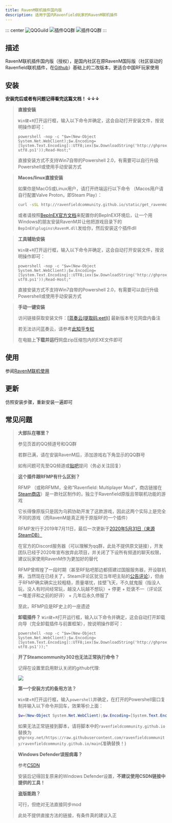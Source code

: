 ```yaml
---
title: RavenM联机插件国内版
description: 适用于国内Ravenfield玩家的RavenM联机插件
---
```


::: center
![QQGuild](https://img.shields.io/badge/QQ频道-9pmc179t29-blue?style=flat-square) ![插件QQ群](https://img.shields.io/badge/插件QQ群-710832844-blue?style=flat-square) ![插件QQ群](https://img.shields.io/badge/插件QQ群-677540488-blue?style=flat-square)
:::

## 描述

RavenM联机插件国内版（授权），是国内社区在原RavenM国际版（社区驱动的Ravenfield联机插件，在[Github](https://github.com/iliadsh/RavenM)）基础上的二改版本，更适合中国RF玩家使用

## 安装

**安装完后或者有问题记得看完这篇文档！ ↓↓↓**

> **直接安装**
>
> `Win键`+`R`打开运行框，输入以下命令并确定，这会自动打开安装文件，按说明操作即可：
> ```batch
> powershell -nop -c "$w=(New-Object System.Net.WebClient);$w.Encoding=[System.Text.Encoding]::UTF8;iex($w.DownloadString('http://ghproxy.net/https://raw.githubusercontent.com/ravenfieldcommunity/ravenfieldcommunity.github.io/main/static/get_ravenmcn_d-utf8.ps1'));Read-Host;"
> ```
>
> 直接安装方式不支持Win7自带的Powershell 2.0，有需要可以自行升级Powershell或使用手动安装方式

> **Macos/linux直接安装**
>
>如果你是MacOS或Linux用户，请打开终端运行以下命令 （Macos用户请自行配置Valve Proton，即Steam Play）：
> ```sh
> curl -sSL http://ravenfieldcommunity.github.io/static/get_ravenmcn_d-utf8.sh | bash
> ```
>
> 或者请按照[BepInEX官方文档](https://docs.bepinex.dev/articles/user_guide/installation/index.html?tabs=tabid-nix#installing-bepinex-1)来配置你的BepInEX环境后，让一个用Windows的朋友安装RavenM并让他把游戏目录下的`BepInEX\plugins\RavenM.dll`发给你，然后安装这个插件dll

> **工具辅助安装**
>
> `Win键`+`R`打开运行框，输入以下命令并确定，这会自动打开安装文件，按说明操作即可：
> ```batch
> powershell -nop -c "$w=(New-Object System.Net.WebClient);$w.Encoding=[System.Text.Encoding]::UTF8;iex($w.DownloadString('http://ghproxy.net/https://raw.githubusercontent.com/ravenfieldcommunity/ravenfieldcommunity.github.io/main/static/get_ravenmcn-utf8.ps1'));Read-Host;"
> ```
>
>直接安装方式不支持Win7自带的Powershell 2.0，有需要可以自行升级Powershell或使用手动安装方式

> **手动一键安装**
>
> 访问链接获取安装文件：[[蓝奏云(提取码:eetl)]](https://wwyl.lanzouj.com/b007slq59i)  最新版本号见网盘内备注
>
> 若无法访问蓝奏云，请参考[此知乎专栏](https://zhuanlan.zhihu.com/p/419457461)
>
> 在电脑上**下载并运行**网盘zip压缩包内的EXE文件即可

## 使用

参阅[RavenM联机使用](/cn/in-GAME/ravenm.md)

## 更新

仿照安装步骤，重新安装一遍即可

## 常见问题

> **大部队在哪里？**
>
> 参见页首的QQ频道号和QQ群
>
> 若群已满，请在安装RavenM后，添加游戏右下角显示的QQ群号
>
> 如有问题可先至QQ频道或[贴吧](https://tieba.baidu.com/f?kw=ravenfield)提问（务必关注回复）

> **这个插件跟RFMP有什么区别？**
>
> RFMP （或称RFMM，全称“Ravenfield: Multiplayer Mod”，商店链接在[Steam商店](https://store.steampowered.com/app/1104390)）是一款社区制作的，独立于Ravenfield原版且带联机功能的游戏
>
> 它长得像原版只是因为乌鸦协助开发了这款游戏，因此这两个实际上是完全不同的游戏（而RavenM是真正用于原版RF的一个插件）
>
> RFMP发行于2019年7月11日，最后一次更新于[2020年5月31日（来源SteamDB）](https://steamdb.info/app/1104390/patchnotes/)
>
> 在官方的Discord服务器（可以理解为qq群，此处不提供原文链接），开发团队已经于2020年宣布放弃此项目，并关闭了下设所有频道的聊天权限，建议玩家使用RavenM作为更加好的替代
>
> RFMP曾辉煌了一段时期（甚至RF贴吧那边都搭建过国服服务器，开设联机赛，当然现在已经关了，Steam评论区犹见当年吧主贴的[公告评论](https://steamcommunity.com/profiles/76561198357197363/recommended/1104390/)），但由于RFMP确实确实比较粗糙，质量堪忧，挂壁飞天，不久就鬼服（指没人玩，没人有时间经常玩，越没人玩越不想玩）+ 停更 + 贬褒不一（评论区一堆差评和之前的好评） + 几年后永久停服了
>
> 至此，RFMP应是RF史上的一座遗迹

> **卸载插件？**
> `Win键`+`R`打开运行框，输入以下命令并确定，这会自动打开卸载向导（完全卸载插件与前置框架），按说明操作即可：
> ```batch
> powershell -nop -c "$w=(New-Object System.Net.WebClient);$w.Encoding=[System.Text.Encoding]::UTF8;iex($w.DownloadString('http://ghproxy.net/https://raw.githubusercontent.com/ravenfieldcommunity/ravenfieldcommunity.github.io/main/static/uninstall_bepinex-utf8.ps1'));"
> ```

> **开了Steamcommunity302也无法正常执行命令？**
>
> 记得在设置里启用默认关闭的github代理:
>
> ![](https://ravenfieldcommunity.github.io/docs-img/Projects/mlang.007.png)

> **第一个安装方式的备用方法？**
>
> `Win键`+`R`打开运行框，输入`powershell`并确定，在打开的Powershell窗口复制并输入以下命令并回车，效果等价上面：
> ```powershell
> $w=(New-Object System.Net.WebClient);$w.Encoding=[System.Text.Encoding]::UTF8;iex($w.DownloadString('http://ravenfieldcommunity.github.io/static/get_ravenmcn_d-utf8.ps1'));
> ```
>
> 如果无法正常链接到脚本，请将脚本中的`ravenfieldcommunity.github.io`替换为`ghproxy.net/https://raw.githubusercontent.com/ravenfieldcommunity/ravenfieldcommunity.github.io/main`(准确替换！)

> **Windows Defender误报病毒？**
>
> 参考[CSDN](https://blog.csdn.net/qq_54780911/article/details/121993809)
>
> 安装后记得回复原来的Windows Defender设置，**不建议使用CSDN链接中提供的工具！**

> **盗版能跑？**
>
> 可行，但绝对无法直接同步mod
>
> 此处不提供直接方法的链接，有条件真的建议入正